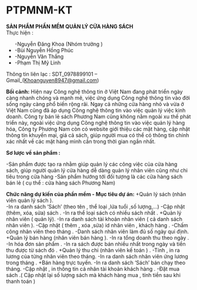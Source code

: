 # PTPMNM-KT
<b>SẢN PHẨM PHẦN MỀM QUẢN LÝ CỬA HÀNG SÁCH</b>
<br>Thực hiện :<ul>&#32; -Nguyễn Đăng Khoa (Nhóm trưởng )
                   <li>-Bùi Nguyễn Hồng Phúc</li>
                   <li>-Nguyễn Văn Thắng</li>
                   <li>-Phạm Thị Mỹ Linh</li></ul>
Thông tin liên lạc : SDT_0978899101 – Gmail_(Khoanguyen8947@gmail.com)

<b>Bối cảnh:</b>
Hiện nay Công nghệ thông tin ở Việt Nam đang phát triển ngày càng nhanh chóng và mạnh mẽ, việc ứng dụng Công nghệ thông tin vào đời sống ngày càng phổ biến rộng rãi. Ngay cả những cửa hàng nhỏ và vừa ở Việt Nam cũng đã áp dụng Công nghệ thông tin vào việc quản lý việc kinh doanh. 
Công ty bán lẻ sách Phương Nam cũng không nằm ngoài xu thế phát triển này, ngoài việc ứng dụng Công nghệ thông tin vào việc quản lý hàng hóa, Công ty Phương Nam còn có website giới thiệu các mặt hàng, cập nhật thông tin khuyến mại, giá cả sách, giúp người mua có thể có thông tin chính xác nhất  về các mặt hàng mình cần trong thời gian ngắn nhất.

<b>Sơ lược về sản phẩm :</b> 

-Sản phẩm được tạo ra nhằm giúp quản lý các công việc của cửa hàng sách, giúp người quản lý cửa hàng dễ dàng quản lý nhân viên cũng như chi tiêu trong cửa hàng
-Sản phẩm hướng tới đối tượng  là các cửa hàng sách bán lẻ ( cụ thể : cửa hàng sách Phương Nam)

<b>Chức năng dự kiến của phần mềm - Mục tiêu dự án:</b>
+Quản lý sách (nhân viên quản lý sách ).  
  -In ra danh sách ‘Sách’ (theo tên , thể loại ,lứa tuổi ,số lượng,...)
  -Cập nhật (thêm, xóa, sửa) sách .
  -In ra thể loại sách có nhiều sách nhất . 
+Quản lý nhân viên ( quản lý).
  -In ra danh sách tài khoản nhân viên ( cả danh sách nhân viên ).
  -Cập nhật ( thêm , xóa ,sửa) id nhân viên , khách hàng .
  -Chấm công nhân viên theo tháng .
  -Danh sách nhân viên làm đủ số ngày qui định.
+Quản lý bán hàng (nhân viên bán hàng   ).
  -In ra tổng doanh thu theo ngày . 
  -In hóa đơn sản phẩm .
  -In ra sách được bán nhiều nhất trong ngày và tiền thu được từ sách đó .
+Quản lý thu chi (nhân viên kế toán ) .
  -Tính , in ra lương của từng nhân viên theo tháng.
  -In ra danh sách nhân viên ứng lương trong tháng .
+Bán hàng trực tuyến.
  -In ra danh sách ‘Sách’ bán chạy theo tháng.
  -Cập nhật , in thông tin cá nhân tài khoản khách hàng .
  -Đặt mua sách .( Cập nhật lại số lượng sách mà khách hàng mua , tính tiền sau khi thanh toán )



